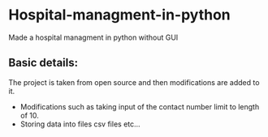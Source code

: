 # Hospital-managment-in-python
Made a hospital managment in python without GUI
## Basic details:
<p> The project is taken from open source and then modifications are added to it.</p>
<ul>
  <li>Modifications such as taking input of the contact number limit to length of 10.</li> 
  <li>Storing data into files csv files etc...</li>
</ul>
